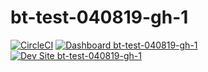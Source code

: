 # bt-test-040819-gh-1

[![CircleCI](https://circleci.com/gh/rvtraveller/bt-test-040819-gh-1.svg?style=shield)](https://circleci.com/gh/rvtraveller/bt-test-040819-gh-1)
[![Dashboard bt-test-040819-gh-1](https://img.shields.io/badge/dashboard-bt_test_040819_gh_1-yellow.svg)](https://dashboard.pantheon.io/sites/8f1589b6-9c69-453f-88d1-b4d46b054653#dev/code)
[![Dev Site bt-test-040819-gh-1](https://img.shields.io/badge/site-bt_test_040819_gh_1-blue.svg)](http://dev-bt-test-040819-gh-1.pantheonsite.io/)